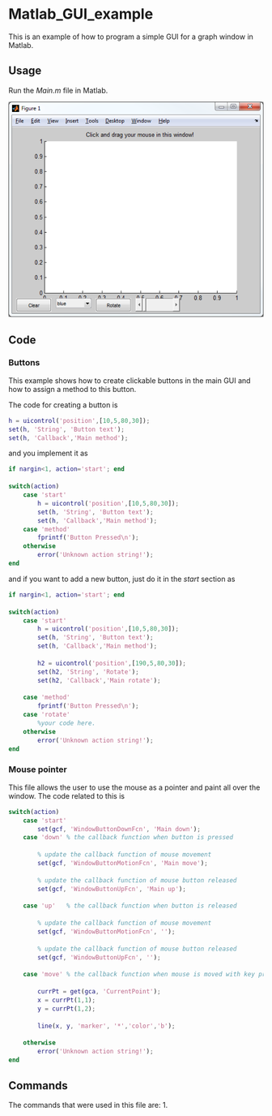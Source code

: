 # Matlab_GUI_example

This is an example of how to program a simple GUI for a graph window in Matlab.

## Usage

Run the *Main.m* file in Matlab.

![image0](/images/img01.png?raw=true)

## Code

### Buttons

This example shows how to create clickable buttons in the main GUI and how to assign a method to this button.

The code for creating a button is 
```matlab
h = uicontrol('position',[10,5,80,30]);
set(h, 'String', 'Button text');
set(h, 'Callback','Main method');
```
and you implement it as

```matlab
if nargin<1, action='start'; end

switch(action)
	case 'start'    
		h = uicontrol('position',[10,5,80,30]);
		set(h, 'String', 'Button text');
		set(h, 'Callback','Main method');
	case 'method'
		fprintf('Button Pressed\n');
	otherwise
		error('Unknown action string!');
end
```
and if you want to add a new button, just do it in the *start* section as
```matlab
if nargin<1, action='start'; end

switch(action)
	case 'start'    
		h = uicontrol('position',[10,5,80,30]);
		set(h, 'String', 'Button text');
		set(h, 'Callback','Main method');
		
		h2 = uicontrol('position',[190,5,80,30]);
		set(h2, 'String', 'Rotate');
		set(h2, 'Callback','Main rotate');

	case 'method'
		fprintf('Button Pressed\n');
	case 'rotate'
		%your code here.
	otherwise
		error('Unknown action string!');
end
```
### Mouse pointer

This file allows the user to use the mouse as a pointer and paint all over the window. The code related to this is
```matlab
switch(action)
	case 'start'    
		set(gcf, 'WindowButtonDownFcn', 'Main down');
	case 'down' % the callback function when button is pressed
		
		% update the callback function of mouse movement
		set(gcf, 'WindowButtonMotionFcn', 'Main move');
		
		% update the callback function of mouse button released
		set(gcf, 'WindowButtonUpFcn', 'Main up');

	case 'up'   % the callback function when button is released

		% update the callback function of mouse movement
		set(gcf, 'WindowButtonMotionFcn', '');
		
		% update the callback function of mouse button released
		set(gcf, 'WindowButtonUpFcn', '');
		
	case 'move' % the callback function when mouse is moved with key pressed

		currPt = get(gca, 'CurrentPoint');
		x = currPt(1,1);
		y = currPt(1,2);

		line(x, y, 'marker', '*','color','b');
		
	otherwise
		error('Unknown action string!');
end
```

## Commands

The commands that were used in this file are:
1. 